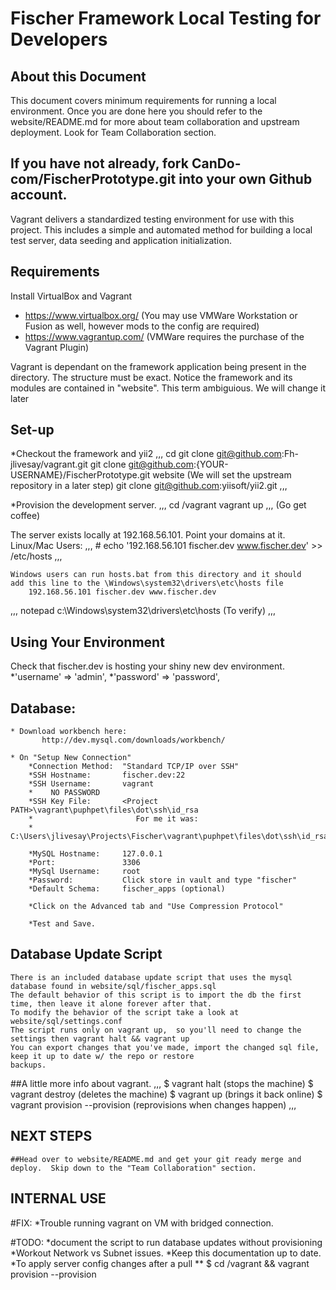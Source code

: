 Fischer Framework Local Testing for Developers
==============================================

About this Document
-------------------
This document covers minimum requirements for running a local
environment.  Once you are done here you should refer to the website/README.md
for more about team collaboration and upstream deployment.  Look for Team Collaboration section.

## If you have not already, fork CanDo-com/FischerPrototype.git into your own Github account.

Vagrant delivers a standardized testing environment
for use with this project.  This includes a simple
and automated method for building a local test server,
data seeding and application initialization.

Requirements
-------------
Install VirtualBox and Vagrant
* https://www.virtualbox.org/  (You may use VMWare Workstation or Fusion as well, however mods to the config are required)
* https://www.vagrantup.com/   (VMWare requires the purchase of the Vagrant Plugin)

Vagrant is dependant on the framework application being present in the <project> directory.  The structure must be exact.
Notice the framework and its modules are contained in "website".  This term ambiguious. We will change it later

Set-up
------
*Checkout the framework and yii2
 ,,,
    cd <project>
    git clone git@github.com:Fh-jlivesay/vagrant.git
    git clone git@github.com:{YOUR-USERNAME}/FischerPrototype.git website
        (We will set the upstream repository in a later step)
    git clone git@github.com:yiisoft/yii2.git
,,,

*Provision the development server.
,,,
    cd <project>/vagrant
    vagrant up
,,,
(Go get coffee)


The server exists locally at 192.168.56.101.  Point your domains at it.
    Linux/Mac Users:
    ,,,
    # echo '192.168.56.101 fischer.dev www.fischer.dev' >> /etc/hosts
    ,,,

    Windows users can run hosts.bat from this directory and it should
    add this line to the \Windows\system32\drivers\etc\hosts file
        192.168.56.101 fischer.dev www.fischer.dev
   ,,,
   notepad c:\Windows\system32\drivers\etc\hosts (To verify)
   ,,,

Using Your Environment
----------------------

Check that fischer.dev is hosting your shiny new dev environment.
            *'username' => 'admin',
			*'password' => 'password',

## Database:

    * Download workbench here:
           http://dev.mysql.com/downloads/workbench/

    * On "Setup New Connection"
        *Connection Method:  "Standard TCP/IP over SSH"
        *SSH Hostname:       fischer.dev:22
        *SSH Username:       vagrant
        *    NO PASSWORD
        *SSH Key File:       <Project PATH>\vagrant\puphpet\files\dot\ssh\id_rsa
        *                       For me it was:
        *                      C:\Users\jlivesay\Projects\Fischer\vagrant\puphpet\files\dot\ssh\id_rsa

        *MySQL Hostname:     127.0.0.1
        *Port:               3306
        *MySql Username:     root
        *Password:           Click store in vault and type "fischer"
        *Default Schema:     fischer_apps (optional)

        *Click on the Advanced tab and "Use Compression Protocol"

        *Test and Save.

Database Update Script
----------------------

    There is an included database update script that uses the mysql database found in website/sql/fischer_apps.sql
    The default behavior of this script is to import the db the first time, then leave it alone forever after that.
    To modify the behavior of the script take a look at website/sql/settings.conf
    The script runs only on vagrant up,  so you'll need to change the settings then vagrant halt && vagrant up
    You can export changes that you've made, import the changed sql file,  keep it up to date w/ the repo or restore
    backups.


##A little more info about vagrant.
    ,,,
    $ vagrant halt (stops the machine)
    $ vagrant destroy (deletes the machine)
    $ vagrant up (brings it back online)
    $ vagrant provision --provision (reprovisions when changes happen)
    ,,,

NEXT STEPS
----------
    ##Head over to website/README.md and get your git ready merge and deploy.  Skip down to the "Team Collaboration" section.







INTERNAL USE
-------------
#FIX:
    *Trouble running vagrant on VM with bridged connection.
    
#TODO:
    *document the script to run database updates without provisioning
    *Workout Network vs Subnet issues.
    *Keep this documentation up to date.
    *To apply server config changes after a pull
    **   $ cd <project>/vagrant && vagrant provision --provision



